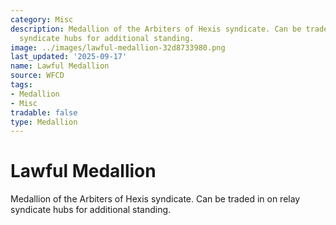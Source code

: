 ```yaml
---
category: Misc
description: Medallion of the Arbiters of Hexis syndicate. Can be traded in on relay
  syndicate hubs for additional standing.
image: ../images/lawful-medallion-32d8733980.png
last_updated: '2025-09-17'
name: Lawful Medallion
source: WFCD
tags:
- Medallion
- Misc
tradable: false
type: Medallion
---
```


# Lawful Medallion

Medallion of the Arbiters of Hexis syndicate. Can be traded in on relay syndicate hubs for additional standing.


